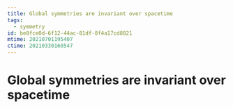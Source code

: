 ```yaml
---
title: Global symmetries are invariant over spacetime
tags:
  - symmetry
id: be8fce0d-6f12-44ac-81df-8f4a17cd8821
mtime: 20210701195407
ctime: 20210330160547
---
```


# Global symmetries are invariant over spacetime
